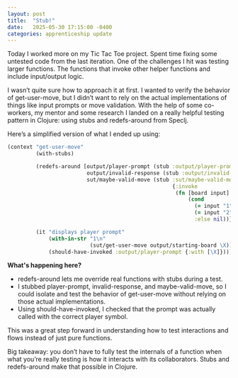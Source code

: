 ```yaml
---
layout: post
title:  "Stub!"
date:   2025-05-30 17:15:00 -0400
categories: apprenticeship update
---
```


Today I worked more on my Tic Tac Toe project. Spent time
fixing some untested code from the last iteration. One of
the challenges I hit was testing larger functions. The
functions that invoke other helper functions and include
input/output logic.

I wasn’t quite sure how to approach it at first. I wanted
to verify the behavior of get-user-move, but I didn’t want
to rely on the actual implementations of things like input
prompts or move validation. With the help of some co-workers, 
my mentor and some research I landed on a really helpful
testing pattern in Clojure: using stubs and redefs-around
from Speclj.

Here’s a simplified version of what I ended up using:

```clojure
(context "get-user-move"
         (with-stubs)

         (redefs-around [output/player-prompt (stub :output/player-prompt)
                         output/invalid-response (stub :output/invalid-response)
                         sut/maybe-valid-move (stub :sut/maybe-valid-move
                                                    {:invoke
                                                     (fn [board input]
                                                         (cond
                                                           (= input "1") [0 0]
                                                           (= input "2") [0 1]
                                                           :else nil))})])

         (it "displays player prompt"
             (with-in-str "1\n"
                          (sut/get-user-move output/starting-board \X))
             (should-have-invoked :output/player-prompt {:with [\X]})))

```
**What's happening here?**
- redefs-around lets me override real functions with stubs during a test.
- I stubbed player-prompt, invalid-response, and maybe-valid-move, so I
could isolate and test the behavior of get-user-move without relying on
those actual implementations.
- Using should-have-invoked, I checked that the prompt was actually
called with the correct player symbol.

This was a great step forward in understanding how to test interactions
and flows instead of just pure functions.

Big takeaway: you don’t have to fully test the internals of a function
when what you’re really testing is how it interacts with its collaborators.
Stubs and redefs-around make that possible in Clojure.